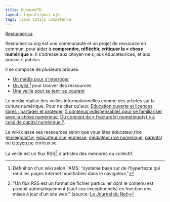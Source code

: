 ```yaml
---
title: MuseumXTD
layout: layouts/post.njk
tags: liens outils competence
---
```


[Resnumerica](https://resnumerica.org/)

Resnumerica.org est une communauté et un projet de ressource en commun, pour aider à **comprendre, réfléchir, critiquer la « chose numérique »**. Il s’adresse aux citoyen·ne·s, aux éducateurices, et aux pouvoirs publics.

Il se compose de plusieurs briques:
- [Un média pour s’interroger](https://resnumerica.org/media/)
- [Un wiki [^1] pour trouver des ressources](https://wiki.resnumerica.org/)
- [Une veille pour se tenir au courant](https://veille.resnumerica.org/)


Le media réalise des veilles informationnelles comme des articles sur la culture numérique. Pour ne citer qu'eux: [Education ouverte et licences libres : partager et protéger](https://resnumerica.org/education-ouverte-et-licences-libres-partager-et-proteger/), [5 contenus indispensables pour se familiariser avec la chose numérique](https://resnumerica.org/les-5-contenus-indispensables-pour-se-familiariser-avec-la-chose-numerique/), [Du concept de « fracture(s) numérique(s) » à celui de capital numérique ?](https://resnumerica.org/fractures-numeriques-capital-numerique/). 

Le wiki classe ses ressources selon que vous êtes éducateur.rice ([enseignant.e](https://wiki.resnumerica.org/ressources-pedagogiques/enseignants), [éducateur.rice jeunesse](https://wiki.resnumerica.org/ressources-pedagogiques/educateurs-jeunesse), [médiateur.rice numérique](https://wiki.resnumerica.org/ressources-pedagogiques/mediateurs), [parents](https://wiki.resnumerica.org/ressources-pedagogiques/parents)) ou [citoyen.ne](https://wiki.resnumerica.org/ressources-citoyen) curieux.se. 

La veille est un flux RSS[^2] d'articles des membres du collectif. 


[^1]: Définition d'un wiki selon l'[AMS](http://msw.be/wp-content/uploads/2020/01/VMS_Digitalisierung_F_Web.pdf): "système basé sur de l’hypertexte qui rend les pages Internet modifiables dans le navigateur."
[^2]: "Un flux RSS est un format de fichier particulier dont le contenu est produit automatiquement (sauf cas exceptionnels) en fonction des mises à jour d'un site web." (source: [Le Journal du Net](https://www.journaldunet.fr/web-tech/guide-de-l-entreprise-digitale/1125572-rss-qu-est-ce-que-c-est/))